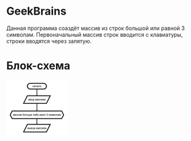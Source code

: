 # GeekBrains
Данная программа соаздёт массив из строк большой или равной 3 символам.
Первоначальный массив строк вводится с клавиатуры, строки вводятся через запятую.

# Блок-схема
![diagram.png](diagram.png)
